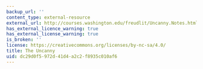 ```yaml
---
backup_url: ''
content_type: external-resource
external_url: http://courses.washington.edu/freudlit/Uncanny.Notes.html
has_external_licence_warning: true
has_external_license_warning: true
is_broken: ''
license: https://creativecommons.org/licenses/by-nc-sa/4.0/
title: The Uncanny
uid: dc29d0f5-972d-41d4-a2c2-f8935c010af6
---
```

